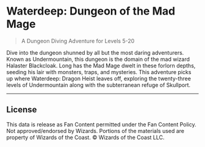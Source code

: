 # Waterdeep: Dungeon of the Mad Mage

> A Dungeon Diving Adventure for Levels 5-20

Dive into the dungeon shunned by all but the most daring adventurers. Known as Undermountain, this dungeon is the domain of the mad wizard Halaster Blackcloak. Long has the Mad Mage dwelt in these forlorn depths, seeding his lair with monsters, traps, and mysteries. This adventure picks up where Waterdeep: Dragon Heist leaves off, exploring the twenty-three levels of Undermountain along with the subterranean refuge of Skullport.

---

## License

This data is release as Fan Content permitted under the Fan Content Policy. Not approved/endorsed by Wizards. Portions of the materials used are property of Wizards of the Coast. © Wizards of the Coast LLC.
